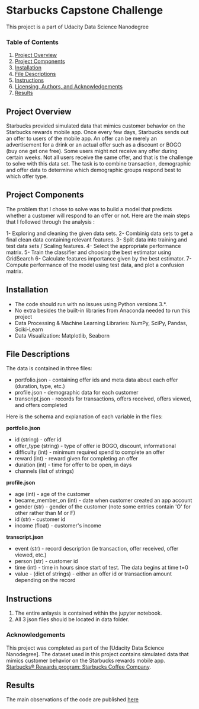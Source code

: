 # Starbucks Capstone Challenge
This project is a part of Udacity Data Science Nanodegree

### Table of Contents

1. [Project Overview](#overview)
2. [Project Components](#components)
3. [Installation](#installation)
4. [File Descriptions](#files)
5. [Instructions](#instructions)
6. [Licensing, Authors, and Acknowledgements](#licensing)
7. [Results](#results)
## Project Overview<a name="overview"></a>

Starbucks provided simulated data that mimics customer behavior on the Starbucks rewards mobile app. Once every few days, Starbucks sends out an offer to users of the mobile app. An offer can be merely an advertisement for a drink or an actual offer such as a discount or BOGO (buy one get one free). Some users might not receive any offer during certain weeks. Not all users receive the same offer, and that is the challenge to solve with this data set.
The task is to combine transaction, demographic and offer data to determine which demographic groups respond best to which offer type.


## Project Components<a name="components"></a>

The problem that I chose to solve was to build a model that predicts whether a customer will respond to an offer or not.
Here are the main steps that I followed through the analysis :

1- Exploring and cleaning the given data sets.
2- Combinig data sets to get a final clean data containing relevant features.
3- Split data into training and test data sets / Scaling features.
4- Select the appropriate performance matrix.
5- Train the classifier and choosing the best estimator using GridSearch
6- Calculate features importance given by the best estimator.
7- Compute performance of the model using test data, and plot a confusion matrix.

## Installation<a name="installation"></a>

 - The code should run with no issues using Python versions 3.*.
 - No extra besides the built-in libraries from Anaconda needed to run this project
 - Data Processing & Machine Learning Libraries: NumPy, SciPy, Pandas, Sciki-Learn
 - Data Visualization: Matplotlib, Seaborn

## File Descriptions<a name="files"></a>

The data is contained in three files:

* portfolio.json - containing offer ids and meta data about each offer (duration, type, etc.)
* profile.json - demographic data for each customer
* transcript.json - records for transactions, offers received, offers viewed, and offers completed

Here is the schema and explanation of each variable in the files:

**portfolio.json**
* id (string) - offer id
* offer_type (string) - type of offer ie BOGO, discount, informational
* difficulty (int) - minimum required spend to complete an offer
* reward (int) - reward given for completing an offer
* duration (int) - time for offer to be open, in days
* channels (list of strings)

**profile.json**
* age (int) - age of the customer 
* became_member_on (int) - date when customer created an app account
* gender (str) - gender of the customer (note some entries contain 'O' for other rather than M or F)
* id (str) - customer id
* income (float) - customer's income

**transcript.json**
* event (str) - record description (ie transaction, offer received, offer viewed, etc.)
* person (str) - customer id
* time (int) - time in hours since start of test. The data begins at time t=0
* value - (dict of strings) - either an offer id or transaction amount depending on the record

## Instructions<a name="instructions"></a>

1. The entire anlaysis is contained within the jupyter notebook.
2. All 3 json files should be located in data folder.


### Acknowledgements<a name="licensing">

This project was completed as part of the [Udacity Data Science Nanodegree]. The dataset used in this project contains simulated data that mimics customer behavior on the Starbucks rewards mobile app. [Starbucks® Rewards program: Starbucks Coffee Company](https://www.starbucks.com/rewards/).

## Results<a name="results"></a>
The main observations of the code are published [here](https://medium.com/@lailasb2/starbucks-capstone-challenge-b95b0931bab4)

